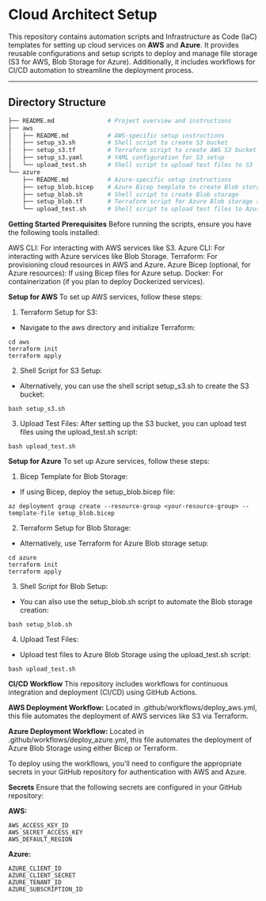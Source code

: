 # **Cloud Architect Setup**

This repository contains automation scripts and Infrastructure as Code (IaC) templates for setting up cloud services on **AWS** and **Azure**. It provides reusable configurations and setup scripts to deploy and manage file storage (S3 for AWS, Blob Storage for Azure). Additionally, it includes workflows for CI/CD automation to streamline the deployment process.

---

## **Directory Structure**

```bash
├── README.md               # Project overview and instructions
├── aws
│   ├── README.md           # AWS-specific setup instructions
│   ├── setup_s3.sh         # Shell script to create S3 bucket
│   ├── setup_s3.tf         # Terraform script to create AWS S3 bucket
│   ├── setup_s3.yaml       # YAML configuration for S3 setup
│   └── upload_test.sh      # Shell script to upload test files to S3
└── azure
    ├── README.md           # Azure-specific setup instructions
    ├── setup_blob.bicep    # Azure Bicep template to create Blob storage
    ├── setup_blob.sh       # Shell script to create Blob storage
    ├── setup_blob.tf       # Terraform script for Azure Blob storage setup
    └── upload_test.sh      # Shell script to upload test files to Azure Blob storage
```

**Getting Started**
**Prerequisites**
Before running the scripts, ensure you have the following tools installed:

AWS CLI: For interacting with AWS services like S3.
Azure CLI: For interacting with Azure services like Blob Storage.
Terraform: For provisioning cloud resources in AWS and Azure.
Azure Bicep (optional, for Azure resources): If using Bicep files for Azure setup.
Docker: For containerization (if you plan to deploy Dockerized services).

**Setup for AWS**
To set up AWS services, follow these steps:

1. Terraform Setup for S3:

* Navigate to the aws directory and initialize Terraform:

```
cd aws
terraform init
terraform apply
```

2. Shell Script for S3 Setup:

* Alternatively, you can use the shell script setup_s3.sh to create the S3 bucket:

```
bash setup_s3.sh
```

3. Upload Test Files:
After setting up the S3 bucket, you can upload test files using the upload_test.sh script:

```
bash upload_test.sh
```

**Setup for Azure**
To set up Azure services, follow these steps:

1. Bicep Template for Blob Storage:

* If using Bicep, deploy the setup_blob.bicep file:

```
az deployment group create --resource-group <your-resource-group> --template-file setup_blob.bicep

```

2. Terraform Setup for Blob Storage:

* Alternatively, use Terraform for Azure Blob storage setup:

```
cd azure
terraform init
terraform apply
```

3. Shell Script for Blob Setup:

* You can also use the setup_blob.sh script to automate the Blob storage creation:
```
bash setup_blob.sh
```

4. Upload Test Files:

* Upload test files to Azure Blob Storage using the upload_test.sh script:
```
bash upload_test.sh
```


**CI/CD Workflow**
This repository includes workflows for continuous integration and deployment (CI/CD) using GitHub Actions.

**AWS Deployment Workflow:** Located in .github/workflows/deploy_aws.yml, this file automates the deployment of AWS services like S3 via Terraform.

**Azure Deployment Workflow:** Located in .github/workflows/deploy_azure.yml, this file automates the deployment of Azure Blob Storage using either Bicep or Terraform.

To deploy using the workflows, you'll need to configure the appropriate secrets in your GitHub repository for authentication with AWS and Azure.


**Secrets**
Ensure that the following secrets are configured in your GitHub repository:

**AWS:**
```
AWS_ACCESS_KEY_ID
AWS_SECRET_ACCESS_KEY
AWS_DEFAULT_REGION
```
**Azure:**
```
AZURE_CLIENT_ID
AZURE_CLIENT_SECRET
AZURE_TENANT_ID
AZURE_SUBSCRIPTION_ID
```